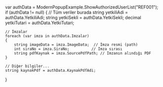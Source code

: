 var authData = ModernPopupExample.ShowAuthorizedUserList("REF001");
if (authData != null)
{
    // Tüm veriler burada
    string yetkiliAdi = authData.YetkiliAdi;
    string yetkiSekli = authData.YetkiSekli;
    decimal yetkiTutari = authData.YetkiTutari;
    
    // İmzalar
    foreach (var imza in authData.Imzalar)
    {
        string imageData = imza.ImageData;  // İmza resmi (path)
        int siraNo = imza.SiraNo;          // İmza sırası
        string pdfKaynak = imza.SourcePdfPath; // İmzanın alındığı PDF
    }
    
    // Diğer bilgiler...
    string kaynakPdf = authData.KaynakPdfAdi;
}